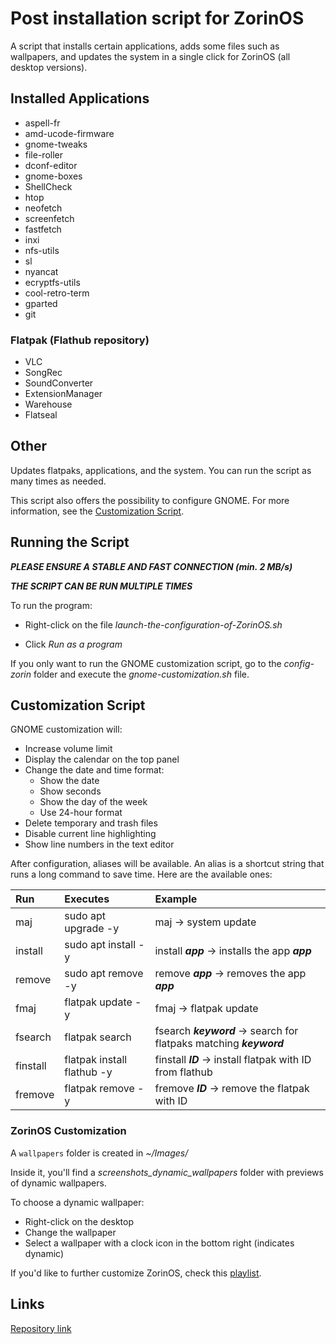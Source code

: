 # **Post installation script for ZorinOS**

A script that installs certain applications, adds some files such as wallpapers, and updates the system in a single click for ZorinOS (all desktop versions).

## **Installed Applications**

- aspell-fr  
- amd-ucode-firmware  
- gnome-tweaks  
- file-roller  
- dconf-editor  
- gnome-boxes  
- ShellCheck  
- htop  
- neofetch  
- screenfetch  
- fastfetch  
- inxi  
- nfs-utils  
- sl  
- nyancat  
- ecryptfs-utils  
- cool-retro-term  
- gparted  
- git  

### Flatpak (Flathub repository)

- VLC  
- SongRec  
- SoundConverter  
- ExtensionManager  
- Warehouse  
- Flatseal  

## **Other**

Updates flatpaks, applications, and the system. You can run the script as many times as needed.

This script also offers the possibility to configure GNOME. For more information, see the [Customization Script](#customization-script).

## **Running the Script**

**_PLEASE ENSURE A STABLE AND FAST CONNECTION (min. 2 MB/s)_**

**_THE SCRIPT CAN BE RUN MULTIPLE TIMES_**

To run the program:

- Right-click on the file _launch-the-configuration-of-ZorinOS.sh_

- Click _Run as a program_

If you only want to run the GNOME customization script, go to the _config-zorin_ folder and execute the _gnome-customization.sh_ file.

## **Customization Script**

GNOME customization will:

- Increase volume limit  
- Display the calendar on the top panel  
- Change the date and time format:
  - Show the date  
  - Show seconds  
  - Show the day of the week  
  - Use 24-hour format  
- Delete temporary and trash files  
- Disable current line highlighting  
- Show line numbers in the text editor  

After configuration, aliases will be available. An alias is a shortcut string that runs a long command to save time. Here are the available ones:

| Run           | Executes                        | Example                                                                 |
|:--------------|:--------------------------------|:------------------------------------------------------------------------|
| maj           | sudo apt upgrade -y             | maj -> system update                                                    |
| install       | sudo apt install -y             | install **_app_** -> installs the app **_app_**                         |
| remove        | sudo apt remove -y              | remove **_app_** -> removes the app **_app_**                           |
| fmaj          | flatpak update -y               | fmaj -> flatpak update                                                  |
| fsearch       | flatpak search                  | fsearch **_keyword_** -> search for flatpaks matching **_keyword_**     |
| finstall      | flatpak install flathub -y      | finstall **_ID_** -> install flatpak with ID from flathub              |
| fremove       | flatpak remove -y               | fremove **_ID_** -> remove the flatpak with ID                          |

### **ZorinOS Customization**

A `wallpapers` folder is created in _~/Images/_

Inside it, you'll find a _screenshots_dynamic_wallpapers_ folder with previews of dynamic wallpapers.

To choose a dynamic wallpaper:

- Right-click on the desktop  
- Change the wallpaper  
- Select a wallpaper with a clock icon in the bottom right (indicates dynamic)  

If you'd like to further customize ZorinOS, check this [playlist](https://youtube.com/playlist?list=PL-xp5bZmT8148dNSbLTQBhEntfp_HeXfu&si=HTQfktPsC7zkXVnr).

## **Links**

[Repository link](https://github.com/Loanbrwsk1/FR_Script_de_post_installation_Linux)
